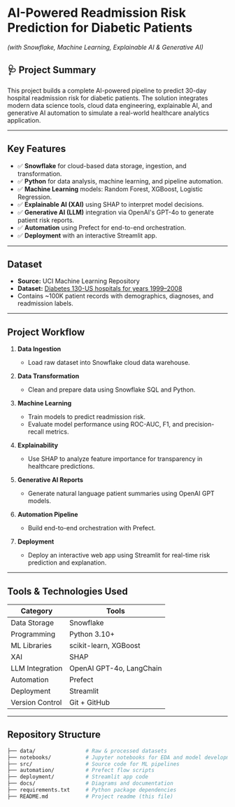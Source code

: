 # AI-Powered Readmission Risk Prediction for Diabetic Patients  
*(with Snowflake, Machine Learning, Explainable AI & Generative AI)*

## 🩺 Project Summary

This project builds a complete AI-powered pipeline to predict 30-day hospital readmission risk for diabetic patients. The solution integrates modern data science tools, cloud data engineering, explainable AI, and generative AI automation to simulate a real-world healthcare analytics application.

---

## Key Features

- ✅ **Snowflake** for cloud-based data storage, ingestion, and transformation.
- ✅ **Python** for data analysis, machine learning, and pipeline automation.
- ✅ **Machine Learning** models: Random Forest, XGBoost, Logistic Regression.
- ✅ **Explainable AI (XAI)** using SHAP to interpret model decisions.
- ✅ **Generative AI (LLM)** integration via OpenAI's GPT-4o to generate patient risk reports.
- ✅ **Automation** using Prefect for end-to-end orchestration.
- ✅ **Deployment** with an interactive Streamlit app.

---

## Dataset

- **Source:** UCI Machine Learning Repository  
- **Dataset:** [Diabetes 130-US hospitals for years 1999–2008](https://archive.ics.uci.edu/ml/datasets/diabetes+130-us+hospitals+for+years+1999-2008)  
- Contains ~100K patient records with demographics, diagnoses, and readmission labels.

---

## Project Workflow

1. **Data Ingestion**  
   - Load raw dataset into Snowflake cloud data warehouse.

2. **Data Transformation**  
   - Clean and prepare data using Snowflake SQL and Python.

3. **Machine Learning**  
   - Train models to predict readmission risk.
   - Evaluate model performance using ROC-AUC, F1, and precision-recall metrics.

4. **Explainability**  
   - Use SHAP to analyze feature importance for transparency in healthcare predictions.

5. **Generative AI Reports**  
   - Generate natural language patient summaries using OpenAI GPT models.

6. **Automation Pipeline**  
   - Build end-to-end orchestration with Prefect.

7. **Deployment**  
   - Deploy an interactive web app using Streamlit for real-time risk prediction and explanation.

---

## Tools & Technologies Used

| Category | Tools |
| -------- | ----- |
| Data Storage | Snowflake |
| Programming | Python 3.10+ |
| ML Libraries | scikit-learn, XGBoost |
| XAI | SHAP |
| LLM Integration | OpenAI GPT-4o, LangChain |
| Automation | Prefect |
| Deployment | Streamlit |
| Version Control | Git + GitHub |

---

## Repository Structure

```bash
├── data/                # Raw & processed datasets
├── notebooks/           # Jupyter notebooks for EDA and model development
├── src/                 # Source code for ML pipelines
├── automation/          # Prefect flow scripts
├── deployment/          # Streamlit app code
├── docs/                # Diagrams and documentation
├── requirements.txt     # Python package dependencies
├── README.md            # Project readme (this file)
